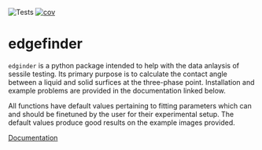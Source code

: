![Tests](https://github.com/mcnichon/edgefinder/actions/workflows/run-tests.yml/badge.svg)
[![cov](https://mcnichon.github.io/edgefinder/badges/coverage.svg)](https://github.com/mcnichon/edgefinder/actions)

# edgefinder

``edginder`` is a python package intended to help with the data anlaysis of sessile testing. Its primary purpose is to calculate the contact angle between a liquid and solid surfices at the three-phase point. Installation and example problems are provided in the documentation linked below.

All functions have default values pertaining to fitting parameters which can and should be finetuned by the user for their experimental setup. The default values produce good results on the example images provided.

[Documentation](https://mcnichon.github.io/edgefinder/)

